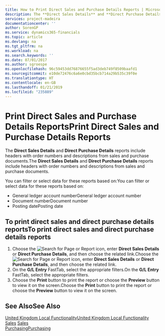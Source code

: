 ```yaml
---
title: How to Print Direct Sales and Purchase Details Reports | Microsoft Docs
description: The **Direct Sales Details** and **Direct Purchase Details** reports include headers with order numbers and descriptions from sales and purchase documents.
services: project-madeira
documentationcenter: ''
author: SorenGP
ms.service: dynamics365-financials
ms.topic: article
ms.devlang: na
ms.tgt_pltfrm: na
ms.workload: na
ms.search.keywords: ''
ms.date: 07/01/2017
ms.author: sgroespe
ms.openlocfilehash: 96c59453dd76876655f5ad3deb749f8509baafd1
ms.sourcegitcommit: e10de72476c6a6e0cbd35bcb714a29b535c39f0e
ms.translationtype: HT
ms.contentlocale: en-GB
ms.lasthandoff: 01/21/2019
ms.locfileid: "235889"
---
```

# <a name="print-direct-sales-and-purchase-details-reports"></a><span data-ttu-id="d3ed8-103">Print Direct Sales and Purchase Details Reports</span><span class="sxs-lookup"><span data-stu-id="d3ed8-103">Print Direct Sales and Purchase Details Reports</span></span>
<span data-ttu-id="d3ed8-104">The **Direct Sales Details** and **Direct Purchase Details** reports include headers with order numbers and descriptions from sales and purchase documents.</span><span class="sxs-lookup"><span data-stu-id="d3ed8-104">The **Direct Sales Details** and **Direct Purchase Details** reports include headers with order numbers and descriptions from sales and purchase documents.</span></span>  

 <span data-ttu-id="d3ed8-105">You can filter or select data for these reports based on:</span><span class="sxs-lookup"><span data-stu-id="d3ed8-105">You can filter or select data for these reports based on:</span></span>  

-   <span data-ttu-id="d3ed8-106">General ledger account number</span><span class="sxs-lookup"><span data-stu-id="d3ed8-106">General ledger account number</span></span>  
-   <span data-ttu-id="d3ed8-107">Document number</span><span class="sxs-lookup"><span data-stu-id="d3ed8-107">Document number</span></span>  
-   <span data-ttu-id="d3ed8-108">Posting date</span><span class="sxs-lookup"><span data-stu-id="d3ed8-108">Posting date</span></span>  

## <a name="to-print-direct-sales-and-direct-purchase-details-reports"></a><span data-ttu-id="d3ed8-109">To print direct sales and direct purchase details reports</span><span class="sxs-lookup"><span data-stu-id="d3ed8-109">To print direct sales and direct purchase details reports</span></span>  

1.  <span data-ttu-id="d3ed8-110">Choose the ![Search for Page or Report](../../media/ui-search/search_small.png "Search for Page or Report icon") icon, enter **Direct Sales Details** or **Direct Purchase Details**, and then choose the related link.</span><span class="sxs-lookup"><span data-stu-id="d3ed8-110">Choose the ![Search for Page or Report](../../media/ui-search/search_small.png "Search for Page or Report icon") icon, enter **Direct Sales Details** or **Direct Purchase Details**, and then choose the related link.</span></span>  
2.  <span data-ttu-id="d3ed8-111">On the **G/L Entry** FastTab, select the appropriate filters.</span><span class="sxs-lookup"><span data-stu-id="d3ed8-111">On the **G/L Entry** FastTab, select the appropriate filters.</span></span>  
3.  <span data-ttu-id="d3ed8-112">Choose the **Print** button to print the report or choose the **Preview** button to view it on the screen.</span><span class="sxs-lookup"><span data-stu-id="d3ed8-112">Choose the **Print** button to print the report or choose the **Preview** button to view it on the screen.</span></span>  

## <a name="see-also"></a><span data-ttu-id="d3ed8-113">See Also</span><span class="sxs-lookup"><span data-stu-id="d3ed8-113">See Also</span></span>  
 [<span data-ttu-id="d3ed8-114">United Kingdom Local Functionality</span><span class="sxs-lookup"><span data-stu-id="d3ed8-114">United Kingdom Local Functionality</span></span>](united-kingdom-local-functionality.md)  
<span data-ttu-id="d3ed8-115">[Sales](../../sales-manage-sales.md) </span><span class="sxs-lookup"><span data-stu-id="d3ed8-115">[Sales](../../sales-manage-sales.md) </span></span>  
[<span data-ttu-id="d3ed8-116">Purchasing</span><span class="sxs-lookup"><span data-stu-id="d3ed8-116">Purchasing</span></span>](../../purchasing-manage-purchasing.md)   
